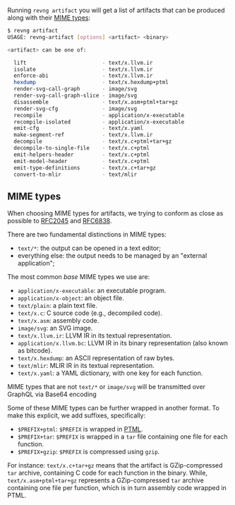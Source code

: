 Running `revng artifact` you will get a list of artifacts that can be produced along with their [MIME types](https://en.wikipedia.org/wiki/Media_type):

```bash
$ revng artifact
USAGE: revng-artifact [options] <artifact> <binary>

<artifact> can be one of:

  lift                        - text/x.llvm.ir
  isolate                     - text/x.llvm.ir
  enforce-abi                 - text/x.llvm.ir
  hexdump                     - text/x.hexdump+ptml
  render-svg-call-graph       - image/svg
  render-svg-call-graph-slice - image/svg
  disassemble                 - text/x.asm+ptml+tar+gz
  render-svg-cfg              - image/svg
  recompile                   - application/x-executable
  recompile-isolated          - application/x-executable
  emit-cfg                    - text/x.yaml
  make-segment-ref            - text/x.llvm.ir
  decompile                   - text/x.c+ptml+tar+gz
  decompile-to-single-file    - text/x.c+ptml
  emit-helpers-header         - text/x.c+ptml
  emit-model-header           - text/x.c+ptml
  emit-type-definitions       - text/x.c+tar+gz
  convert-to-mlir             - text/mlir
```

## MIME types

When choosing MIME types for artifacts, we trying to conform as close as possible to [RFC2045](https://datatracker.ietf.org/doc/html/rfc2045) and [RFC6838](https://www.rfc-editor.org/rfc/rfc6838).

There are two fundamental distinctions in MIME types:

* `text/*`: the output can be opened in a text editor;
* everything else: the output needs to be managed by an "external application";

The most common *base* MIME types we use are:

* `application/x-executable`: an executable program.
* `application/x-object`: an object file.
* `text/plain`: a plain text file.
* `text/x.c`: C source code (e.g., decompiled code).
* `text/x.asm`: assembly code.
* `image/svg`: an SVG image.
* `text/x.llvm.ir`: LLVM IR in its textual representation.
* `application/x.llvm.bc`: LLVM IR in its binary representation (also known as bitcode).
* `text/x.hexdump`: an ASCII representation of raw bytes.
* `text/mlir`: MLIR IR in its textual representation.
* `text/x.yaml`: a YAML dictionary, with one key for each function.

MIME types that are not `text/*` or `image/svg` will be transmitted over GraphQL via Base64 encoding

Some of these MIME types can be further wrapped in another format.
To make this explicit, we add suffixes, specifically:

* `$PREFIX+ptml`: `$PREFIX` is wrapped in [PTML](ptml.md).
* `$PREFIX+tar`: `$PREFIX` is wrapped in a `tar` file containing one file for each function.
* `$PREFIX+gzip`: `$PREFIX` is compressed using `gzip`.

For instance: `text/x.c+tar+gz` means that the artifact is GZip-compressed `tar` archive, containing C code for each function in the binary.
While, `text/x.asm+ptml+tar+gz` represents a GZip-compressed `tar` archive containing one file per function, which is in turn assembly code wrapped in PTML.
